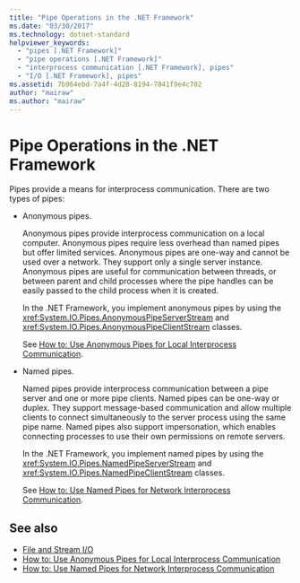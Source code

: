 ```yaml
---
title: "Pipe Operations in the .NET Framework"
ms.date: "03/30/2017"
ms.technology: dotnet-standard
helpviewer_keywords: 
  - "pipes [.NET Framework]"
  - "pipe operations [.NET Framework]"
  - "interprocess communication [.NET Framework], pipes"
  - "I/O [.NET Framework], pipes"
ms.assetid: 7b964ebd-7a4f-4d28-8194-7841f9e4c702
author: "mairaw"
ms.author: "mairaw"
---
```

# Pipe Operations in the .NET Framework
Pipes provide a means for interprocess communication. There are two types of pipes:  
  
-   Anonymous pipes.  
  
     Anonymous pipes provide interprocess communication on a local computer. Anonymous pipes require less overhead than named pipes but offer limited services. Anonymous pipes are one-way and cannot be used over a network. They support only a single server instance. Anonymous pipes are useful for communication between threads, or between parent and child processes where the pipe handles can be easily passed to the child process when it is created.  
  
     In the .NET Framework, you implement anonymous pipes by using the <xref:System.IO.Pipes.AnonymousPipeServerStream> and <xref:System.IO.Pipes.AnonymousPipeClientStream> classes.  
  
     See [How to: Use Anonymous Pipes for Local Interprocess Communication](../../../docs/standard/io/how-to-use-anonymous-pipes-for-local-interprocess-communication.md).  
  
-   Named pipes.  
  
     Named pipes provide interprocess communication between a pipe server and one or more pipe clients. Named pipes can be one-way or duplex. They support message-based communication and allow multiple clients to connect simultaneously to the server process using the same pipe name. Named pipes also support impersonation, which enables connecting processes to use their own permissions on remote servers.  
  
     In the .NET Framework, you implement named pipes by using the <xref:System.IO.Pipes.NamedPipeServerStream> and <xref:System.IO.Pipes.NamedPipeClientStream> classes.  
  
     See [How to: Use Named Pipes for Network Interprocess Communication](../../../docs/standard/io/how-to-use-named-pipes-for-network-interprocess-communication.md).  
  
## See also

- [File and Stream I/O](../../../docs/standard/io/index.md)  
- [How to: Use Anonymous Pipes for Local Interprocess Communication](../../../docs/standard/io/how-to-use-anonymous-pipes-for-local-interprocess-communication.md)  
- [How to: Use Named Pipes for Network Interprocess Communication](../../../docs/standard/io/how-to-use-named-pipes-for-network-interprocess-communication.md)
